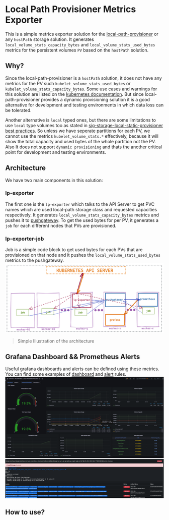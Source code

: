 # Local Path Provisioner Metrics Exporter

This is a simple metrics exporter solution for the [local-path-provisioner](https://github.com/rancher/local-path-provisioner) or any `hostPath` storage solution. It generates `local_volume_stats_capacity_bytes` and `local_volume_stats_used_bytes` metrics for the persistent volumes `PV`  based on the `hostPath` solution.

## Why?

Since the local-path-provisioner is a `hostPath` solution, it does not have any metrics for the PV such `kubelet_volume_stats_used_bytes` or `kubelet_volume_stats_capacity_bytes`. Some use cases and warnings for this solution are listed on the [kubernetes documentation](https://kubernetes.io/docs/concepts/storage/volumes/#hostpath). But since local-path-provisioner provides a dynamic provisioning solution it is a good alternative for development and testing environments in which data loss can be tolerated.

Another alternative is `local` typed ones, but there are some limitations to use `local` type volumes too as stated in [sig-storage-local-static-provisioner best practices](https://github.com/kubernetes-sigs/sig-storage-local-static-provisioner/blob/master/docs/best-practices.md). So unless we have seperate partitions for each PV, we cannot use the metrics `kubelet_volume_stats.*` effectively, because it will show the total capacity and used bytes of the whole partition not the PV. Also It does not support `dynamic provisioning` and thats the another critical point for development and testing environments.

## Architecture
We have two main components in this solution:

### lp-exporter
 The first one is the `lp-exporter` which talks to the API Server to get PVC names which are used local-path storage class and requested capacities respectively. It generates `local_volume_stats_capacity_bytes` metrics and pushes it to [pushgateway](https://github.com/prometheus/pushgateway). To get the used bytes for per PV, it generates a `job` for each different nodes that PVs are provisioned.
 
### lp-exporter-job
 Job is a simple code block to get used bytes for each PVs that are provisioned on that node and it pushes the `local_volume_stats_used_bytes` metrics to the pushgateway.
![mainarchitecture](src/images/architecture-01.png)
>Simple Illustration of the architecture

## Grafana Dashboard && Prometheus Alerts
Useful grafana dashboards and alerts can be defined using these metrics. You can find some examples of [dashboard](grafana/dashboard.json) and [alert](alertmanager/PrometheusRule.yml) rules. 
![grafana](src/images/grafana-01.png)
![alertmanager](src/images/alertmanager-01.png)

## How to use?

